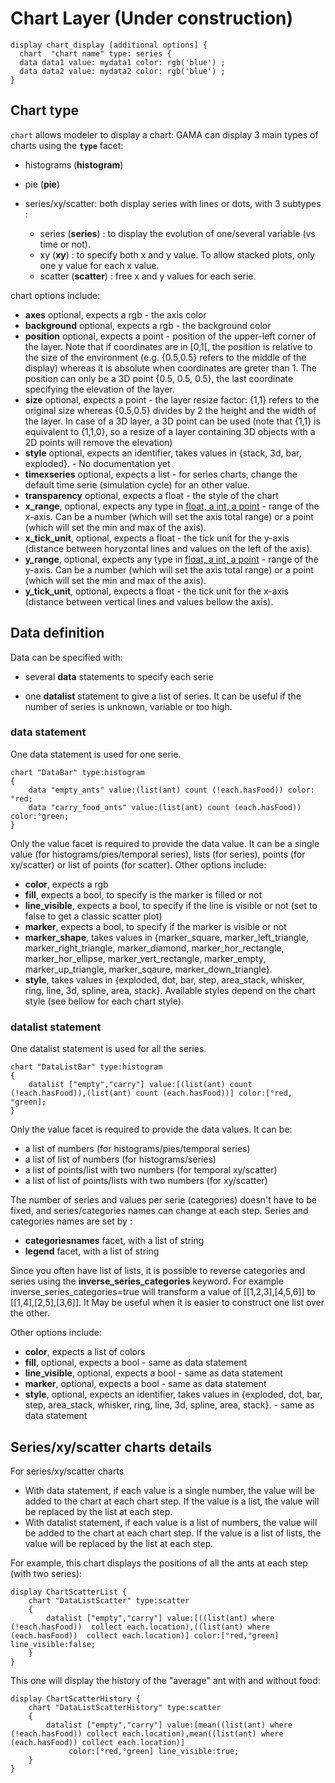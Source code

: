 # Chart Layer (Under construction)









```
display chart_display [additional options] {
  chart  "chart name" type: series {
  data data1 value: mydata1 color: rgb('blue') ;
  data data2 value: mydata2 color: rgb('blue') ;
}
```

## Chart type

`chart` allows modeler to display a chart:
GAMA can display 3 main types of charts using the **`type`** facet:

  * histograms (**histogram**)

  * pie (**pie**)

  * series/xy/scatter: both display series with lines or dots, with 3 subtypes :
    * series (**series**) : to display the evolution of one/several variable (vs time or not).
    * xy (**xy**) : to specify both x and y value. To allow stacked plots, only one y value for each x value.
    * scatter (**scatter**) : free x and y values for each serie.

chart options include:
  * **axes** optional, expects a rgb - the axis color
  * **background** optional, expects a rgb - the background color
  * **position** optional, expects a point - position of the upper-left corner of the layer. Note that if coordinates are in [0,1[, the position is relative to the size of the environment (e.g. {0.5,0.5} refers to the middle of the display) whereas it is absolute when coordinates are greter than 1. The position can only be a 3D point {0.5, 0.5, 0.5}, the last coordinate specifying the elevation of the layer.
  * **size** optional, expects a point - the layer resize factor: {1,1} refers to the original size whereas {0.5,0.5} divides by 2 the height and the width of the layer. In case of a 3D layer, a 3D point can be used (note that {1,1} is equivalent to {1,1,0}, so a resize of a layer containing 3D objects with a 2D points will remove the elevation)
  * **style** optional, expects an identifier, takes values in {stack, 3d, bar, exploded}. - No documentation yet
  * **timexseries** optional, expects a list - for series charts, change the default time serie (simulation cycle) for an other value.
  * **transparency** optional, expects a float - the style of the chart
  * **x\_range**, optional, expects any type in [float, a int, a point](a) - range of the x-axis. Can be a number (which will set the axis total range) or a point (which will set the min and max of the axis).
  * **x\_tick\_unit**, optional, expects a float - the tick unit for the y-axis (distance between horyzontal lines and values on the left of the axis).
  * **y\_range**, optional, expects any type in [float, a int, a point](a) - range of the y-axis. Can be a number (which will set the axis total range) or a point (which will set the min and max of the axis).
  * **y\_tick\_unit**, optional, expects a float - the tick unit for the x-axis (distance between vertical lines and values bellow the axis).

## Data definition

Data can be specified with:

  * several **data** statements to specify each serie

  * one **datalist** statement to give a list of series. It can be useful if the number of series is unknown, variable or too high.

### data statement

One data statement is used for one serie.
```
chart "DataBar" type:histogram
{
	data "empty_ants" value:(list(ant) count (!each.hasFood)) color:°red;
	data "carry_food_ants" value:(list(ant) count (each.hasFood)) color:°green;				
}
```

Only the value facet is required to provide the data value. It can be a single value (for histograms/pies/temporal series), lists (for series), points (for xy/scatter) or list of points (for scatter).
Other options include:
  * **color**, expects a rgb
  * **fill**, expects a bool, to specify is the marker is filled or not
  * **line\_visible**, expects a bool, to specify if the line is visible or not (set to false to get a classic scatter plot)
  * **marker**, expects a bool, to specify if the marker is visible or not
  * **marker\_shape**, takes values in {marker\_square, marker\_left\_triangle, marker\_right\_triangle, marker\_diamond, marker\_hor\_rectangle, marker\_hor\_ellipse, marker\_vert\_rectangle, marker\_empty, marker\_up\_triangle, marker\_sqaure, marker\_down\_triangle}.
  * **style**, takes values in {exploded, dot, bar, step, area\_stack, whisker, ring, line, 3d, spline, area, stack}. Available styles depend on the chart style (see bellow for each chart style).

### datalist statement

One datalist statement is used for all the series.
```
chart "DataListBar" type:histogram
{
	datalist ["empty","carry"] value:[(list(ant) count (!each.hasFood)),(list(ant) count (each.hasFood))] color:[°red,°green];				
}
```

Only the value facet is required to provide the data values.
It can be:
  * a list of numbers (for histograms/pies/temporal series)
  * a list of list of numbers (for histograms/series)
  * a list of points/list with two numbers (for temporal xy/scatter)
  * a list of list of points/lists with two numbers (for xy/scatter)

The number of series and values per serie (categories) doesn't have to be fixed, and series/categories names can change at each step.
Series and categories names are set by :
  * **categoriesnames** facet, with a list of string
  * **legend** facet, with a list of string

Since you often have list of lists, it is possible to reverse categories and series using the **inverse\_series\_categories** keyword.
For example inverse\_series\_categories=true will transform a value of [[1,2,3],[4,5,6]] to [[1,4],[2,5],[3,6]]. It May be useful when it is easier to construct one list over the other.

Other options include:

  * **color**, expects a list of colors
  * **fill**, optional, expects a bool - same as data statement
  * **line\_visible**, optional, expects a bool - same as data statement
  * **marker**, optional, expects a bool - same as data statement
  * **style**, optional, expects an identifier, takes values in {exploded, dot, bar, step, area\_stack, whisker, ring, line, 3d, spline, area, stack}. - same as data statement


## Series/xy/scatter charts details

For series/xy/scatter charts
  * With data statement, if each value is a single number, the value will be added to the chart at each chart step. If the value is a list, the value will be replaced by the list at each step.
  * With datalist statement, if each value is a list of numbers, the value will be added to the chart at each chart step. If the value is a list of lists, the value will be replaced by the list at each step.

For example, this chart displays the positions of all the ants at each step (with two series):

```
display ChartScatterList {
	chart "DataListScatter" type:scatter
	{
		datalist ["empty","carry"] value:[((list(ant) where (!each.hasFood))  collect each.location),((list(ant) where (each.hasFood))  collect each.location)] color:[°red,°green] line_visible:false;				
	}
}
```

This one will display the history of the "average" ant with and without food:
```
display ChartScatterHistory {
	chart "DataListScatterHistory" type:scatter
	{
		datalist ["empty","carry"] value:[mean((list(ant) where (!each.hasFood)) collect each.location),mean((list(ant) where (each.hasFood)) collect each.location)]
			 color:[°red,°green] line_visible:true;				
	}
}
```